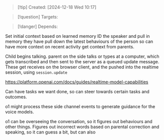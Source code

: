 
>[!tip] Created: [2024-12-18 Wed 10:17]

>[!question] Targets: 

>[!danger] Depends: 

Set initial context based on learned memory
ID the speaker and pull in memory they have
pull down the latest behaviours of the person so can have more context on recent activity
get context from parents.

Child begins talking.
parent on the side talks or types at a computer, which gets transcribed and then sent to the server as a queued update message.
These get receives on the browser client, and the pushed into the realtime session, using `session.update`

https://platform.openai.com/docs/guides/realtime-model-capabilities

Can have tasks we want done, so can steer towards certain tasks and outcomes.

o1 might process these side channel events to generate guidance for the voice models.

o1 can be overseeing the conversation, so it figures out behaviours and other things.  Figures out incorrect words based on parental correction and speaking, so it can guess a bit, but can also 